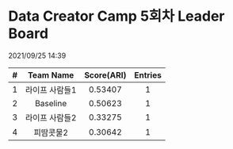 # Data Creator Camp 5회차 Leader Board
2021/09/25 14:39

|#|Team Name|Score(ARI)|Entries|  
|:---:|:---:|:---:|:---:|  
|1|라이프 사람들1|0.53407|1|  
|2|Baseline|0.50623|1|  
|3|라이프 사람들2|0.33275|1|  
|4|피땀콧물2|0.30642|1|  
